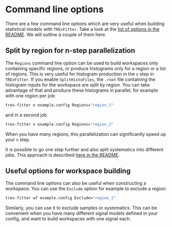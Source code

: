 # Command line options

There are a few command line options which are very useful when building statistical models with `TRExFitter`.
Take a look at the [list of options in the README](https://gitlab.cern.ch/TRExStats/TRExFitter#command-line-options).
We will outline a couple of them here.

## Split by region for n-step parallelization

The `Regions` command line option can be used to build workspaces only containing specific regions, or produce histograms only for a region or a list of regions.
This is very useful for histogram production in the `n` step in `TRExFitter`.
If you enable `SplitHistoFiles`, the `.root` file containing the histogram inputs for the workspace are split by region.
You can take advantage of that and produce these histograms in parallel, for example with one region per job:
```bash
trex-fitter n example.config Regions="region_1"
```
and in a second job
```bash
trex-fitter n example.config Regions="region_2"
```

When you have many regions, this parallelization can significantly speed up your `n` step.

It is possible to go one step further and also split systematics into different jobs.
This approach is described [here in the README](https://gitlab.cern.ch/TRExStats/TRExFitter#input-file-merging-with-hupdate).

## Useful options for workspace building

The command line options can also be useful when constructing a workspace.
You can use the `Exclude` option for example to exclude a region:
```bash
trex-fitter wf example.config Exclude="region_1"
```

Similarly, you can use it to exclude samples or systematics.
This can be convenient when you have many different signal models defined in your config, and want to build workspaces with one signal each.
